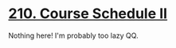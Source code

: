 [210. Course Schedule II](https://leetcode.com/problems/course-schedule-ii)
===
Nothing here! I'm probably too lazy QQ.